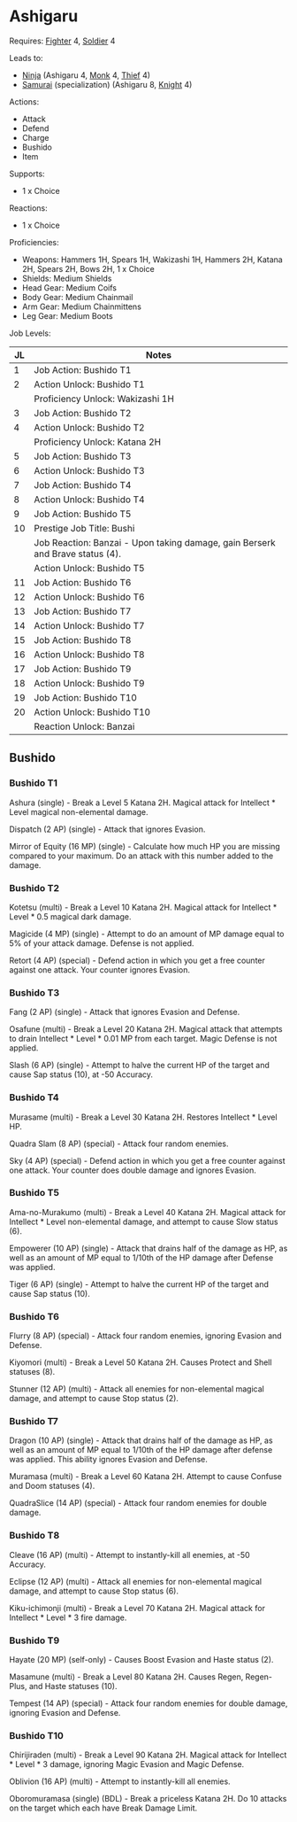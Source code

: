 # Ashigaru

Requires: [Fighter](/Jobs/JobDetails/Fighter.md) 4, [Soldier](/Jobs/JobDetails/Soldier.md) 4

Leads to:

- [Ninja](/Jobs/JobDetails/Ninja.md) (Ashigaru 4, [Monk](/Jobs/JobDetails/Monk.md) 4, [Thief](/Jobs/JobDetails/Thief.md) 4)
- [Samurai](/Jobs/JobDetails/Samurai.md) (specialization) (Ashigaru 8, [Knight](/Jobs/JobDetails/Knight.md) 4)

Actions:

- Attack
- Defend
- Charge
- Bushido
- Item

Supports:

- 1 x Choice

Reactions:

- 1 x Choice

Proficiencies:

- Weapons: Hammers 1H, Spears 1H, Wakizashi 1H, Hammers 2H, Katana 2H, Spears 2H, Bows 2H, 1 x Choice
- Shields: Medium Shields
- Head Gear: Medium Coifs
- Body Gear: Medium Chainmail
- Arm Gear: Medium Chainmittens
- Leg Gear: Medium Boots

Job Levels:

| JL | Notes |
| --- | --- |
| 1 | Job Action: Bushido T1
| 2 | Action Unlock: Bushido T1
|   | Proficiency Unlock: Wakizashi 1H
| 3 | Job Action: Bushido T2
| 4 | Action Unlock: Bushido T2
|   | Proficiency Unlock: Katana 2H
| 5 | Job Action: Bushido T3
| 6 | Action Unlock: Bushido T3
| 7 | Job Action: Bushido T4
| 8 | Action Unlock: Bushido T4
| 9 | Job Action: Bushido T5
| 10 | Prestige Job Title: Bushi
|    | Job Reaction: Banzai - Upon taking damage, gain Berserk and Brave status (4).
|    | Action Unlock: Bushido T5
| 11 | Job Action: Bushido T6
| 12 | Action Unlock: Bushido T6
| 13 | Job Action: Bushido T7
| 14 | Action Unlock: Bushido T7
| 15 | Job Action: Bushido T8
| 16 | Action Unlock: Bushido T8
| 17 | Job Action: Bushido T9
| 18 | Action Unlock: Bushido T9
| 19 | Job Action: Bushido T10
| 20 | Action Unlock: Bushido T10
|    | Reaction Unlock: Banzai

## Bushido

### Bushido T1

Ashura (single) - Break a Level 5 Katana 2H. Magical attack for Intellect * Level magical non-elemental damage.

Dispatch (2 AP) (single) - Attack that ignores Evasion.

Mirror of Equity (16 MP) (single) - Calculate how much HP you are missing compared to your maximum. Do an attack with this number added to the damage.

### Bushido T2

Kotetsu (multi) - Break a Level 10 Katana 2H. Magical attack for Intellect * Level * 0.5 magical dark damage.

Magicide (4 MP) (single) - Attempt to do an amount of MP damage equal to 5% of your attack damage. Defense is not applied.

Retort (4 AP) (special) - Defend action in which you get a free counter against one attack. Your counter ignores Evasion.

### Bushido T3

Fang (2 AP) (single) - Attack that ignores Evasion and Defense.

Osafune (multi) - Break a Level 20 Katana 2H. Magical attack that attempts to drain Intellect * Level * 0.01 MP from each target. Magic Defense is not applied.

Slash (6 AP) (single) - Attempt to halve the current HP of the target and cause Sap status (10), at -50 Accuracy.

### Bushido T4

Murasame (multi) - Break a Level 30 Katana 2H. Restores Intellect * Level HP.

Quadra Slam (8 AP) (special) - Attack four random enemies.

Sky (4 AP) (special) - Defend action in which you get a free counter against one attack. Your counter does double damage and ignores Evasion.

### Bushido T5

Ama-no-Murakumo (multi) - Break a Level 40 Katana 2H. Magical attack for Intellect * Level non-elemental damage, and attempt to cause Slow status (6).

Empowerer (10 AP) (single) - Attack that drains half of the damage as HP, as well as an amount of MP equal to 1/10th of the HP damage after Defense was applied.

Tiger (6 AP) (single) - Attempt to halve the current HP of the target and cause Sap status (10).

### Bushido T6

Flurry (8 AP) (special) - Attack four random enemies, ignoring Evasion and Defense.

Kiyomori (multi) - Break a Level 50 Katana 2H. Causes Protect and Shell statuses (8).

Stunner (12 AP) (multi) - Attack all enemies for non-elemental magical damage, and attempt to cause Stop status (2).

### Bushido T7

Dragon (10 AP) (single) - Attack that drains half of the damage as HP, as well as an amount of MP equal to 1/10th of the HP damage after defense was applied. This ability ignores Evasion and Defense.

Muramasa (multi) - Break a Level 60 Katana 2H. Attempt to cause Confuse and Doom statuses (4).

QuadraSlice (14 AP) (special) - Attack four random enemies for double damage.

### Bushido T8

Cleave (16 AP) (multi) - Attempt to instantly-kill all enemies, at -50 Accuracy.

Eclipse (12 AP) (multi) - Attack all enemies for non-elemental magical damage, and attempt to cause Stop status (6).

Kiku-ichimonji (multi) - Break a Level 70 Katana 2H. Magical attack for Intellect * Level * 3 fire damage.

### Bushido T9

Hayate (20 MP) (self-only) - Causes Boost Evasion and Haste status (2).

Masamune (multi) - Break a Level 80 Katana 2H. Causes Regen, Regen-Plus, and Haste statuses (10).

Tempest (14 AP) (special) - Attack four random enemies for double damage, ignoring Evasion and Defense.

### Bushido T10

Chirijiraden (multi) - Break a Level 90 Katana 2H. Magical attack for Intellect * Level * 3 damage, ignoring Magic Evasion and Magic Defense.

Oblivion (16 AP) (multi) - Attempt to instantly-kill all enemies.

Oboromuramasa (single) (BDL) - Break a priceless Katana 2H. Do 10 attacks on the target which each have Break Damage Limit.
